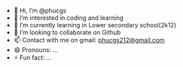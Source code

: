 - 👋 Hi, I’m @phucgs
- 👀 I’m interested in coding and learning
- 🌱 I’m currently learning in Lower secondary school(2k12)
- 💞️ I’m looking to collaborate on Github
- 📫 Contact with me on gmail: phucgs212@gmail.com
- 😄 Pronouns: ...
- ⚡ Fun fact: ...

<!---
phucgs/phucgs is a ✨ special ✨ repository because its `README.md` (this file) appears on your GitHub profile.
You can click the Preview link to take a look at your changes.
--->
